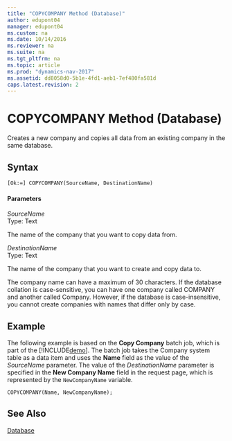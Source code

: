 ```yaml
---
title: "COPYCOMPANY Method (Database)"
author: edupont04
manager: edupont04
ms.custom: na
ms.date: 10/14/2016
ms.reviewer: na
ms.suite: na
ms.tgt_pltfrm: na
ms.topic: article
ms.prod: "dynamics-nav-2017"
ms.assetid: dd8058d0-5b1e-4fd1-aeb1-7ef480fa581d
caps.latest.revision: 2
---
```

# COPYCOMPANY Method (Database)
Creates a new company and copies all data from an existing company in the same database.  

## Syntax  

```  
[Ok:=] COPYCOMPANY(SourceName, DestinationName)  
```  

#### Parameters  
 *SourceName*  
 Type: Text  

 The name of the company that you want to copy data from.  

 *DestinationName*  
 Type: Text  

 The name of the company that you want to create and copy data to.  

 The company name can have a maximum of 30 characters. If the database collation is case-sensitive, you can have one company called COMPANY and another called Company. However, if the database is case-insensitive, you cannot create companies with names that differ only by case.  

## Example  
 The following example is based on the **Copy Company** batch job, which is part of the [!INCLUDE[demo](../includes/demo_md.md)]. The batch job takes the Company system table as a data item and uses the **Name** field as the value of the *SourceName* parameter. The value of the *DestinationName* parameter is specified in the **New Company Name** field in the request page, which is represented by the `NewCompanyName` variable.  

```  
COPYCOMPANY(Name, NewCompanyName);  
```  

## See Also  
 [Database](Database.md)   
